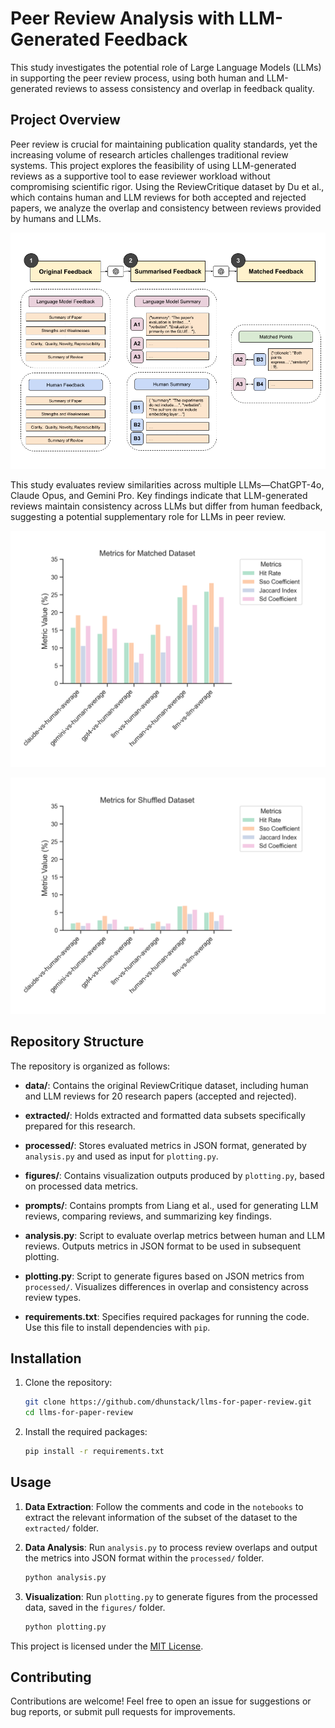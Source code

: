 # Peer Review Analysis with LLM-Generated Feedback

This study investigates the potential role of Large Language Models (LLMs) in supporting the peer review process, using both human and LLM-generated reviews to assess consistency and overlap in feedback quality.

## Project Overview

Peer review is crucial for maintaining publication quality standards, yet the increasing volume of research articles challenges traditional review systems. This project explores the feasibility of using LLM-generated reviews as a supportive tool to ease reviewer workload without compromising scientific rigor. Using the ReviewCritique dataset by Du et al., which contains human and LLM reviews for both accepted and rejected papers, we analyze the overlap and consistency between reviews provided by humans and LLMs.

![Process](figures/flow_chart.png)

This study evaluates review similarities across multiple LLMs—ChatGPT-4o, Claude Opus, and Gemini Pro. Key findings indicate that LLM-generated reviews maintain consistency across LLMs but differ from human feedback, suggesting a potential supplementary role for LLMs in peer review.

![Matched Metrics](figures/avg_matched_dataset_all_metrics.png)

![Shuffled Metrics](figures/avg_shuffled_dataset_all_metrics.png)

## Repository Structure

The repository is organized as follows:

- **data/**: Contains the original ReviewCritique dataset, including human and LLM reviews for 20 research papers (accepted and rejected).
  
- **extracted/**: Holds extracted and formatted data subsets specifically prepared for this research.

- **processed/**: Stores evaluated metrics in JSON format, generated by `analysis.py` and used as input for `plotting.py`.

- **figures/**: Contains visualization outputs produced by `plotting.py`, based on processed data metrics.

- **prompts/**: Contains prompts from Liang et al., used for generating LLM reviews, comparing reviews, and summarizing key findings.

- **analysis.py**: Script to evaluate overlap metrics between human and LLM reviews. Outputs metrics in JSON format to be used in subsequent plotting.

- **plotting.py**: Script to generate figures based on JSON metrics from `processed/`. Visualizes differences in overlap and consistency across review types.

- **requirements.txt**: Specifies required packages for running the code. Use this file to install dependencies with `pip`.

## Installation

1. Clone the repository:

   ```bash
   git clone https://github.com/dhunstack/llms-for-paper-review.git
   cd llms-for-paper-review
   ```

2. Install the required packages:

   ```bash
   pip install -r requirements.txt
   ```

## Usage

1. **Data Extraction**: Follow the comments and code in the `notebooks` to extract the relevant information of the subset of the dataset to the `extracted/` folder.

1. **Data Analysis**: Run `analysis.py` to process review overlaps and output the metrics into JSON format within the `processed/` folder.

   ```bash
   python analysis.py
   ```

2. **Visualization**: Run `plotting.py` to generate figures from the processed data, saved in the `figures/` folder.

   ```bash
   python plotting.py
   ```

This project is licensed under the [MIT License](https://opensource.org/license/mit).

## Contributing

Contributions are welcome! Feel free to open an issue for suggestions or bug reports, or submit pull requests for improvements.
